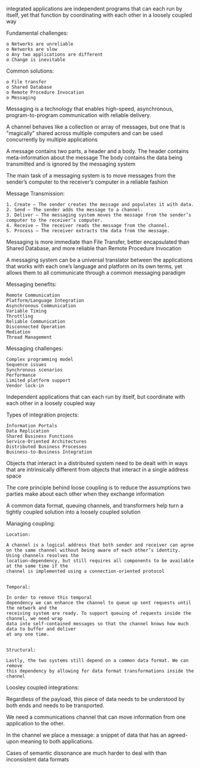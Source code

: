 ﻿


integrated applications are independent programs that can each run by itself, yet that function by coordinating 
with each other in a loosely coupled way




Fundamental challenges:

	o Networks are unreliable
	o Networks are slow
	o Any two applications are different
	o Change is inevitable



Common solutions:

	o File transfer
	o Shared Database
	o Remote Procedure Invocation
	o Messaging



Messaging is a technology that enables high-speed, asynchronous, program-to-program communication with reliable delivery.


A channel behaves like a collection or array of messages, but one that is "magically" shared across multiple 
computers and can be used concurrently by multiple applications


A message contains two parts, a header and a body. 
The header contains meta-information about the message
The body contains the data being transmitted and is ignored by the messaging system


The main task of a messaging system is to move messages from the sender’s computer to 
the receiver’s computer in a reliable fashion



Message Transmission:

	1. Create — The sender creates the message and populates it with data.
	2. Send — The sender adds the message to a channel.
	3. Deliver — The messaging system moves the message from the sender’s computer to the receiver’s computer.
	4. Receive — The receiver reads the message from the channel.
	5. Process — The receiver extracts the data from the message. 




Messaging is more immediate than File Transfer, better encapsulated than Shared Database, and more reliable than
Remote Procedure Invocation




A messaging system can be a universal translator between the applications that works with each 
one’s language and platform on its own terms, yet allows them to all communicate through a common messaging
paradigm


Messaging benefits:

	Remote Communication
	Platform/Language Integration
	Asynchronous Communication
	Variable Timing
	Throttling
	Reliable Communication
	Disconnected Operation
	Mediation
	Thread Management



Messaging challenges:

	Complex programming model
	Sequence issues
	Synchronous scenarios
	Performance
	Limited platform support
	Vendor lock-in




Independent applications that can each run by itself, but coordinate with each other in a loosely coupled way



Types of integration projects:

	Information Portals
	Data Replication
	Shared Business Functions
	Service-Oriented Architectures
	Distributed Business Processes
	Business-to-Business Integration




Objects that interact in a distributed system need to be dealt with in ways that are intrinsically 
different from objects that interact in a single address space


The core principle behind loose coupling is to reduce the assumptions two parties make 
about each other when they exchange information

A common data format, queuing channels, and transformers help turn a tightly coupled solution into a loosely coupled solution


Managing coupling:


	Location:

	A channel is a logical address that both sender and receiver can agree
	on the same channel without being aware of each other’s identity.
	Using channels resolves the
	location-dependency, but still requires all components to be available at the same time if the
	channel is implemented using a connection-oriented protocol


	Temporal:

	In order to remove this temporal
	dependency we can enhance the channel to queue up sent requests until the network and the
	receiving system are ready. To support queuing of requests inside the channel, we need wrap
	data into self-contained messages so that the channel knows how much data to buffer and deliver
	at any one time. 


	Structural:

	Lastly, the two systems still depend on a common data format. We can remove
	this dependency by allowing for data format transformations inside the channel




Loosley coupled integrations:

Regardless of the payload, this piece of data needs to be understood by both ends and needs to be transported. 

We need a communications channel that can move information from one application to the other.

In the channel we place a message: a snippet of data that has an agreed-upon meaning to both applications.







Cases of semantic dissonance are much harder to deal with than inconsistent data formats







